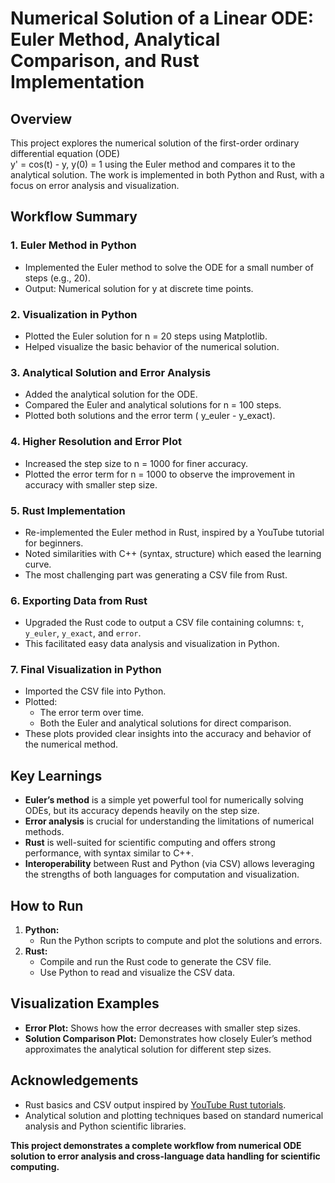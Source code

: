 # Numerical Solution of a Linear ODE: Euler Method, Analytical Comparison, and Rust Implementation

## Overview

This project explores the numerical solution of the first-order ordinary differential equation (ODE)  
 y' = cos(t) - y, y(0) = 1 
using the Euler method and compares it to the analytical solution. The work is implemented in both Python and Rust, with a focus on error analysis and visualization.

## Workflow Summary

### 1. **Euler Method in Python**
- Implemented the Euler method to solve the ODE for a small number of steps (e.g., 20).
- Output: Numerical solution for y at discrete time points.

### 2. **Visualization in Python**
- Plotted the Euler solution for n = 20 steps using Matplotlib.
- Helped visualize the basic behavior of the numerical solution.

### 3. **Analytical Solution and Error Analysis**
- Added the analytical solution for the ODE.
- Compared the Euler and analytical solutions for n = 100 steps.
- Plotted both solutions and the error term ( y_euler - y_exact).

### 4. **Higher Resolution and Error Plot**
- Increased the step size to n = 1000 for finer accuracy.
- Plotted the error term for n = 1000 to observe the improvement in accuracy with smaller step size.

### 5. **Rust Implementation**
- Re-implemented the Euler method in Rust, inspired by a YouTube tutorial for beginners.
- Noted similarities with C++ (syntax, structure) which eased the learning curve.
- The most challenging part was generating a CSV file from Rust.

### 6. **Exporting Data from Rust**
- Upgraded the Rust code to output a CSV file containing columns: `t`, `y_euler`, `y_exact`, and `error`.
- This facilitated easy data analysis and visualization in Python.

### 7. **Final Visualization in Python**
- Imported the CSV file into Python.
- Plotted:
  - The error term over time.
  - Both the Euler and analytical solutions for direct comparison.
- These plots provided clear insights into the accuracy and behavior of the numerical method.

## Key Learnings

- **Euler’s method** is a simple yet powerful tool for numerically solving ODEs, but its accuracy depends heavily on the step size.
- **Error analysis** is crucial for understanding the limitations of numerical methods.
- **Rust** is well-suited for scientific computing and offers strong performance, with syntax similar to C++.
- **Interoperability** between Rust and Python (via CSV) allows leveraging the strengths of both languages for computation and visualization.

## How to Run

1. **Python:**  
   - Run the Python scripts to compute and plot the solutions and errors.
2. **Rust:**  
   - Compile and run the Rust code to generate the CSV file.
   - Use Python to read and visualize the CSV data.

## Visualization Examples

- **Error Plot:** Shows how the error decreases with smaller step sizes.
- **Solution Comparison Plot:** Demonstrates how closely Euler’s method approximates the analytical solution for different step sizes.

## Acknowledgements

- Rust basics and CSV output inspired by [YouTube Rust tutorials](https://www.youtube.com/results?search_query=rust+for+beginners).
- Analytical solution and plotting techniques based on standard numerical analysis and Python scientific libraries.

**This project demonstrates a complete workflow from numerical ODE solution to error analysis and cross-language data handling for scientific computing.**
